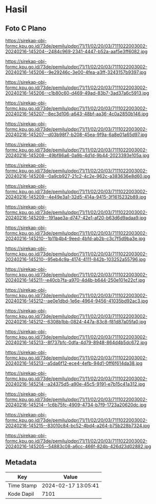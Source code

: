 # Hasil

## Foto C Plano

https://sirekap-obj-formc.kpu.go.id/73de/pemilu/pdpr/71/11/02/20/03/7111022003002-20240216-145204--2484c969-2341-4447-b52a-aaf5e3ff6082.jpg

https://sirekap-obj-formc.kpu.go.id/73de/pemilu/pdpr/71/11/02/20/03/7111022003002-20240216-145206--9e29246c-3e00-4fea-a3ff-3243157b9397.jpg

https://sirekap-obj-formc.kpu.go.id/73de/pemilu/pdpr/71/11/02/20/03/7111022003002-20240216-145206--c1b80c60-d469-49ad-83b7-3ad37a6c5913.jpg

https://sirekap-obj-formc.kpu.go.id/73de/pemilu/pdpr/71/11/02/20/03/7111022003002-20240216-145207--8ec3d106-a643-48bf-aa36-4c0a2850b146.jpg

https://sirekap-obj-formc.kpu.go.id/73de/pemilu/pdpr/71/11/02/20/03/7111022003002-20240216-145207--d03b98f7-b208-45ea-9f9a-6a8e01a65d97.jpg

https://sirekap-obj-formc.kpu.go.id/73de/pemilu/pdpr/71/11/02/20/03/7111022003002-20240216-145208--49bf86a6-0a9b-4d1d-9b44-2023393e105a.jpg

https://sirekap-obj-formc.kpu.go.id/73de/pemilu/pdpr/71/11/02/20/03/7111022003002-20240216-145208--0a9cb927-21c2-4c2e-962c-a383636e8d60.jpg

https://sirekap-obj-formc.kpu.go.id/73de/pemilu/pdpr/71/11/02/20/03/7111022003002-20240216-145209--4e49e3a1-32d5-414a-9415-3f1615232b89.jpg

https://sirekap-obj-formc.kpu.go.id/73de/pemilu/pdpr/71/11/02/20/03/7111022003002-20240216-145209--191aae3a-d747-42e1-af20-b63d6d9adaa9.jpg

https://sirekap-obj-formc.kpu.go.id/73de/pemilu/pdpr/71/11/02/20/03/7111022003002-20240216-145210--1b11b4b4-9eed-4bfd-ab2b-c3c7f5d9ba3e.jpg

https://sirekap-obj-formc.kpu.go.id/73de/pemilu/pdpr/71/11/02/20/03/7111022003002-20240216-145210--95eb4c9a-4174-4111-842b-103252a55796.jpg

https://sirekap-obj-formc.kpu.go.id/73de/pemilu/pdpr/71/11/02/20/03/7111022003002-20240216-145211--e40cb7fa-a970-4d4b-b644-250e101e22cf.jpg

https://sirekap-obj-formc.kpu.go.id/73de/pemilu/pdpr/71/11/02/20/03/7111022003002-20240216-145212--ae0e1dbd-1e6e-4964-9456-41035bd92ac3.jpg

https://sirekap-obj-formc.kpu.go.id/73de/pemilu/pdpr/71/11/02/20/03/7111022003002-20240216-145212--6308b1bb-0824-447a-83c8-f81d87a05fa0.jpg

https://sirekap-obj-formc.kpu.go.id/73de/pemilu/pdpr/71/11/02/20/03/7111022003002-20240216-145213--8f737bfc-0dfa-4d79-8948-864d4b5dc672.jpg

https://sirekap-obj-formc.kpu.go.id/73de/pemilu/pdpr/71/11/02/20/03/7111022003002-20240216-145213--a5da6f12-ece4-4efb-94d1-0ff6f614da38.jpg

https://sirekap-obj-formc.kpu.go.id/73de/pemilu/pdpr/71/11/02/20/03/7111022003002-20240216-145214--a24375d5-a90e-45c5-9191-e7b15c41a312.jpg

https://sirekap-obj-formc.kpu.go.id/73de/pemilu/pdpr/71/11/02/20/03/7111022003002-20240216-145214--1c6b75fc-4909-4734-b7f9-1723a20620dc.jpg

https://sirekap-obj-formc.kpu.go.id/73de/pemilu/pdpr/71/11/02/20/03/7111022003002-20240216-145215--83010c84-bc52-4bd4-a264-b75b228b7324.jpg

https://sirekap-obj-formc.kpu.go.id/73de/pemilu/pdpr/71/11/02/20/03/7111022003002-20240216-145205--54883c08-a6cc-466f-824b-426d23d02882.jpg


## Metadata

| Key        | Value               |
| ---------- | ------------------- |
| Time Stamp | 2024-02-17 13:05:41 |
| Kode Dapil | 7101                |



